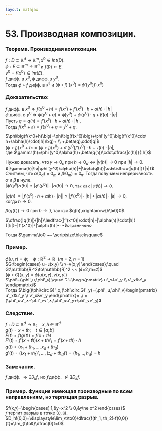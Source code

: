```yaml
---  
layout: mathjax  
---  
```

  
# 53. Производная композиции.  
  
### Теорема. Производная композиции.  
$f:D\subset\mathbb{R}^d\to\mathbb{R}^m,x^0\in Int(D)$.  
$\phi:E\subset\mathbb{R}^m\to\mathbb{R}^n$ и $f(D)\subset E$.  
$y^0=f(x^0)\in Int(E)$.  
$f$ дифф. в $x^0$, $\phi$ дифф. в $y^0$.  
Тогда $\phi\circ f$ дифф. в $x^0$ и $(\phi\circ f)'(x^0)=\phi'(y^0)f'(x^0)$  
  
### Доказательство:  
$f$ дифф. в $x^0\Rightarrow f(x^0+h)=f(x^0)+f'(x^0)\cdot h+\alpha(h)\cdot|h|$  
$\phi$ дифф. в $y^0\Rightarrow\phi(y^0+q)=\phi(y^0)+\phi'(y^0)\cdot q+\beta(q)\cdot|q|$  
Пусть $q=q(h)=f'(x^0)\cdot h+\alpha(h)\cdot|h|$.  
Тогда $f(x^0+h)=f(x^0)+q=y^0+q$.  
  
$\phi\big(f(x^0+h)\big)=\phi\big(f(x^0)\big)+\phi'(y^0)\big(f'(x^0)\cdot h+\alpha(h)\cdot|h|\big)+  
\\  
+\beta(q)\cdot|q|$  
$(\phi\circ f)(x^0+h)=(\phi\circ f)(x^0)+\phi'(y^0)f'(x^0)\cdot h+\gamma(h)\cdot|h|$,  
где $\gamma(h)=\phi'(y^0)\alpha(h)+\beta(q(h))\cdot\dfrac{|q(h)|}{|h|}$  
  
Нужно доказать, что $\gamma\to0_n$ при $h\to0_d\Leftrightarrow|\gamma(h)|\to0$ при $|h|\to0$.  
$|\gamma(h)|\le|\phi'(y^0)\alpha(h)|+|\beta(q(h))|\cdot\dfrac{|q(h)|}{|h|}$  
Считаем, что $\alpha(0_d)=0_m$ и $\beta(0_m)=0_n$. Тогда получаем непрерывность  
$\alpha$ и $\beta$ в нуле.  
$|\phi'(y^0)\alpha(h)|\le|\phi'(y^0)|\cdot|\alpha(h)|\to0$, так как $|\alpha(h)|\to 0$.  
  
$|q(h)|=\big|f'(x^0)\cdot h+\alpha(h)\cdot|h|\big|\le|f'(x^0)|\cdot|h|+|\alpha(h)|\cdot|h|\to0$,  
когда $h\to0.$  
  
$\beta(q(h))\to0$ при $h\to0$, так как $q(h)\xrightarrow{h\to0}0$.  
  
$\dfrac{|q(h)|}{|h|}\le\dfrac{|f'(x^0)|\cdot|h|+|\alpha(h)|\cdot|h|}{|h|}=|f'(x^0)|+|\alpha(h)|~-~$ограничено  
  
Тогда $\gamma\to0 ~~ \scriptsize\blacksquare$  
  
### Пример.  
$\phi(u,v)=\phi;\quad\phi:\mathbb{R}^2\to\mathbb{R} ~~ (m=2,n=1)$  
$G:\begin{cases}  
u=u(x,y)  
\\  
v=v(x,y)  
\end{cases};\quad G:\mathbb{R}^2\to\mathbb{R}^2 ~~ (d=2,m=2)$  
$(\phi\circ G)(x,y)=\phi\big(u(x,y),v(x,y)\big)$  
$\phi'=(\phi'_u,\phi'_v);\quad G'=\begin{pmatrix}  
u'_x&u'_y  
\\  
v'_x&v'_y  
\end{pmatrix}$  
Тогда $\big((\phi\circ G)'_x,(\phi\circ G)'_y)=(\phi'_u,\phi'_v)\begin{pmatrix}  
u'_x&u'_y  
\\  
v'_x&v'_y  
\end{pmatrix}=  
\\  
=(\phi'_uu'_x+\phi'_vv'_x,\phi'_uu'_y+\phi'_vv'_y)$  
  
### Следствие.  
$f:D\subset\mathbb{R}^d\to\mathbb{R};\quad x,h\in\mathbb{R}^d$  
$g(t)=x+th;\quad t\in[a;b]$  
$F(t)=f(g(t))=f(x+th)$  
$F'(t)=f'(x+th)(x+th)'_t=f'(x+th)\cdot h$  
$g(t)=(x_1+th_1,\dots,x_d+th_d)$  
$g'(t)=\big((x_1+th_1)',\dots,(x_d+th_d)'\big)=(h_1,\dots,h_d)=h$  
  
### Замечание.  
$f$ дифф. $\Rightarrow\exists D_kf,$ но $f$ дифф. $\not\Leftarrow\exists D_kf$.  
  
### Пример. Функция имеющая производные по всем направлениям, но терпящая разрыв.  
$f(x,y)=\begin{cases}  
1,&y=x^2  
\\  
0,&y\ne x^2  
\end{cases}$  
$f$ терпит разрыв в точке $(0,0)$.  
$D_hf(0,0)=\displaystyle\lim_{t\to0}\dfrac{f(th_1, th_2)-f(0,0)}{t}=\lim_{t\to0}\dfrac{0}t=0$  
